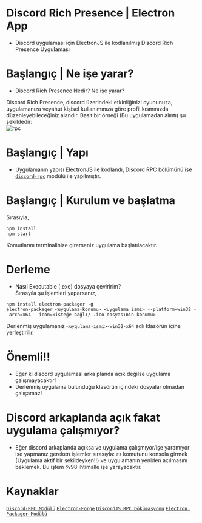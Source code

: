 # Discord Rich Presence | Electron App
- Discord uygulaması için ElectronJS ile kodlanılmış Discord Rich Presence Uygulaması

# Başlangıç | Ne işe yarar?
- Discord Rich Presence Nedir? Ne işe yarar?

Discord Rich Presence, discord üzerindeki etkinliğinizi oyununuza, uygulamanıza veyahut kişisel kullanımınıza göre profil kısmınızda düzenleyebileceğiniz alandır.
Basit bir örneği (Bu uygulamadan alıntı) şu şekildedir:<br>
![rpc](https://user-images.githubusercontent.com/77791070/151699180-ad69ca2c-006a-4076-90d5-d3aabe6117f5.PNG)

# Başlangıç | Yapı
- Uygulamanın yapısı ElectronJS ile kodlandı, Discord RPC bölümünü ise [`discord-rpc`](https://www.npmjs.com/package/discord-rpc) modülü ile yapılmıştır.

# Başlangıç | Kurulum ve başlatma
Sırasıyla,
```
npm install
npm start
```
Komutlarını terminalinize girerseniz uygulama başlatılacaktır..

# Derleme
- Nasıl Executable (.exe) dosyaya çeviririm?<br>
Sırasyıla şu işlemleri yaparsanız,
```
npm install electron-packager -g
electron-packager <uygulama-konumu> <uygulama ismi> --platform=win32 --arch=x64 --icon=<isteğe bağlı/ .ico dosyasının konumu>
```
 Derlenmiş uygulamanız `<uygulama-ismi>-win32-x64` adlı klasörün içine yerleştirilir.

# Önemli!!
- Eğer ki discord uygulaması arka planda açık değilse uygulama çalışmayacaktır!
- Derlenmiş uygulama bulunduğu klasörün içindeki dosyalar olmadan çalışamaz!
  
# Discord arkaplanda açık fakat uygulama çalışmıyor?
- Eğer discord arkaplanda açıksa ve uygulama çalışmıyor/işe yaramıyor ise yapmanız gereken işlemler sırasıyla:
`rs` komutunu konsola girmek (Uygulama aktif bir şekildeyken!!) ve uygulamanın yeniden açılmasını beklemek. Bu işlem %98 ihtimalle işe yarayacaktır.


# Kaynaklar

[`Discord-RPC Modülü`](https://www.npmjs.com/package/discord-rpc)
[`Electron-Forge`](https://github.com/electron-userland/electron-forge)
[`DiscordJS RPC Dökümasyonu`](https://discord.js.org/#/docs/rpc/master/general/welcome)
[`Electron Packager Modülü`](https://www.npmjs.com/package/electron-packager)
